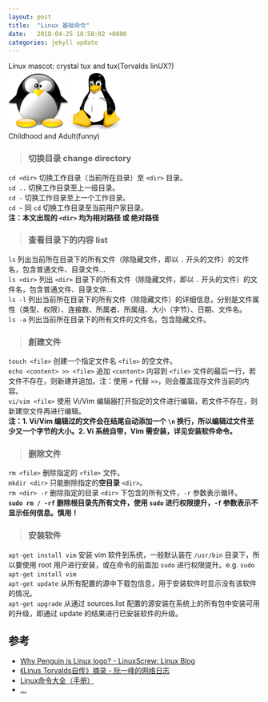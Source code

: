 ```yaml
---
layout: post
title:  "Linux 基础命令"
date:   2018-04-25 18:58:02 +0800
categories: jekyll update
---
```

Linux mascot: crystal tux and tux(Torvalds linUX?)<br>
![crystal tux](/images/20180425/crystal_penguin.jpg)
![tux](/images/20180425/tux.jpg)<br>
Childhood and Adult(funny)

> ### 切换目录 change directory
`cd <dir>` 切换工作目录（当前所在目录）至 `<dir>` 目录。<br>
`cd ..` 切换工作目录至上一级目录。<br>
`cd -` 切换工作目录至上一个工作目录。<br>
`cd ~` 同 `cd` 切换工作目录至当前用户家目录。<br>
**注：本文出现的 `<dir>` 均为相对路径 或 绝对路径**

> ### 查看目录下的内容 list
`ls` 列出当前所在目录下的所有文件（除隐藏文件，即以 `.` 开头的文件）的文件名，包含普通文件、目录文件...<br>
`ls <dir>` 列出 `<dir>` 目录下的所有文件（除隐藏文件，即以 `.` 开头的文件）的文件名，包含普通文件、目录文件...<br>
`ls -l` 列出当前所在目录下的所有文件（除隐藏文件）的详细信息，分别是文件属性（类型、权限）、连接数、所属者、所属组、大小（字节）、日期、文件名。<br>
`ls -a` 列出当前所在目录下的所有文件的文件名，包含隐藏文件。

> ### 創建文件
`touch <file>` 创建一个指定文件名 `<file>` 的空文件。<br>
`echo <content> >> <file>` 追加 `<content>` 内容到 `<file>` 文件的最后一行，若文件不存在，则新建并追加。注：使用 `>` 代替 `>>`，则会覆盖现存文件当前的内容。<br>
`vi/vim <file>` 使用 Vi/Vim 编辑器打开指定的文件进行编辑，若文件不存在，则新建空文件再进行编辑。<br>
**注：1. Vi/Vim 编辑过的文件会在结尾自动添加一个 `\n` 换行，所以编辑过文件至少又一个字节的大小。2. Vi 系统自带，Vim 需安装，详见安装软件命令。**

> ### 删除文件
`rm <file>` 删除指定的 `<file>` 文件。<br>
`mkdir <dir>` 只能删除指定的**空目录** `<dir>`。<br>
`rm <dir> -r` 删除指定的目录 `<dir>` 下包含的所有文件，`-r` 参数表示循环。<br>
**`sudo rm / -rf` 删除根目录先所有文件，使用 `sudo` 进行权限提升，`-f` 参数表示不显示任何信息。慎用！**

> ### 安装软件
`apt-get install vim` 安装 vim 软件到系统，一般默认装在 `/usr/bin` 目录下，所以要使用 root 用户进行安装，或在命令的前面加 `sudo` 进行权限提升。e.g. `sudo apt-get install vim`<br>
`apt-get update` 从所有配置的源中下载包信息，用于安装软件时显示没有该软件的情况。<br>
`apt-get upgrade` 从通过 sources.list 配置的源安装在系统上的所有包中安装可用的升级，即通过 update 的结果进行已安装软件的升级。

## 参考
* [Why Penguin is Linux logo? - LinuxScrew: Linux Blog](http://www.linuxscrew.com/2007/11/14/why-penguin-is-linux-logo)
* [《Linus Torvalds自传》摘录 - 阮一峰的网络日志](http://www.ruanyifeng.com/blog/2012/09/linus_torvalds.html)
* [Linux命令大全（手册）](http://man.linuxde.net)
* [...](http://github.com/mistydew)
